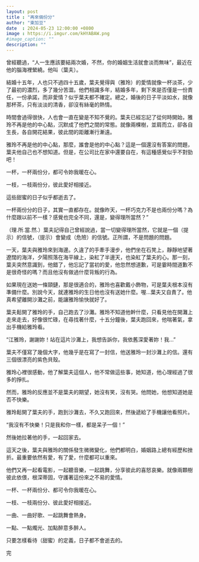 ```yaml
---
layout: post
title : "再來倆份分"
author: "東加豆"
date  : 2024-05-23 12:00:00 +0800
image : https://i.imgur.com/kHYABAW.png
#image_caption: ""
description: ""
---
```


曾經聽過，“人一生應該要結兩次婚，不然，你的婚姻生活就會淡而無味”，最近在他的腦海裡縈繞。他叫（葉夫）。

<!--more-->

結婚十五年，人也只不過四十五歲，葉夫覺得與（雅玲）的愛情就像一杯淡茶，少了最初的濃烈，多了幾分苦澀。他們相識多年，結婚多年，剩下來是否僅是一份責任，一份承諾，而非愛情？似乎葉夫都不確定。總之，婚後的日子平淡如水，就像那杯茶，只有淡淡的清香，卻沒有絲毫的熱情。

時間會過得很快，人也會一直在變是不知不覺的。葉夫已經忘記了從何時開始，雅玲不再是他的中心點，沉默成了他們之間的常態。就像兩棵樹，並肩而立，卻各自生長，各自開花結果，彼此間的距離漸行漸遠。

雅玲不再是他的中心點，那麼，誰會是他的中心點？這是一個還沒有答案的問題，葉夫他自己也不想知道。但是，在公司比在家中還要自在，有這種感覺似乎不對勁吧！

一杯，一杯兩份分，都可令妳我暖在心。

一枝，一枝兩份分，彼此愛好相接近。

這些甜蜜的日子似乎都逝去了。

一杯兩份分的日子，其實一直都存在。就像昨天，一杯巧克力不是也兩份分嗎？為什麼跟以前不一樣？感覺也完全不同，還是，變得理所當然？”

（理.所.當.然.）葉夫記得自己曾經說過，當一切變得理所當然，它就是一個（提示）的信號，（提示）會變成（危險）的信號。正所謂，不是問題的問題。

一天，葉夫與雅玲來到海邊。久違了的手牽手漫步，他們坐在石凳上，靜靜地望著遼闊的海洋，夕陽照落在海平線上，染紅了半邊天，也染紅了葉夫的心。那一刻，葉夫突然意識到，他錯了，他忘記了當初的愛，他忽然想道歉，可是霎時間道歉不是很奇怪的嗎？而且他沒有做過什麼背叛的行為。

如果現在送她一條頸鏈，那是很適合的，雅玲也喜歡戴小飾物，可是葉夫根本沒有準備什麼。別說今天，就連雅玲的生日他也沒有送她什麼。喔...葉夫又自責了。他真希望離開沙灘之前，能讓雅玲愉快就好了。

葉夫鬆開了雅玲的手，自己跑去了沙灘。雅玲不知道他幹什麼，只看見他在開灘上走來走去，好像很忙碌，在尋找著什麼，十五分鐘後，葉夫跑回來，他喘著氣，拿出手機給雅玲看。

“江雅玲，謝謝妳！站在這片沙灘上，我想告訴你，我依舊深愛著妳！我...”

葉夫不僅寫了幾個大字，他幾乎是在寫了一封信，他送雅玲一封沙灘上的信。還有三個很漂亮的紫色貝殼。

雅玲心裡很感動，他了解葉夫這個人，他不常做這些事，她知道，他心理經過了很多的掙扎。

然而，雅玲的反應並不是葉夫的期望，她沒有笑，沒有哭。他問她，他想知道她是否不快樂。

雅玲鬆開了葉夫的手，跑到沙灘去，不久又跑回來，然後遞給了手機讓他看照片。

“我沒有不快樂！只是我和你一樣，都是呆子一個！”

然後她拉著他的手，一起回家去。

這天之後，葉夫與雅玲的關係發生微微變化，他們都明白，婚姻路上總有經歷和挫折。最重要依然有愛，有了愛，什麼都可以重來。

他們又再一起看電影，一起聽音樂，一起跳舞，分享彼此的喜怒哀樂。就像兩顆樹彼此依偎，根深蒂固，守護著這份來之不易的愛情。

一杯、一杯兩份分、都可令你我暖在心。

一枝、一枝兩份分、彼此愛好相接近。

一曲、一曲好歌、一起跳舞會熱身。

一點、一點燭光、加點醉意多醉人。

只要怎樣看待（甜蜜）的定義，日子都不會逝去的。

完

<!--END-->
